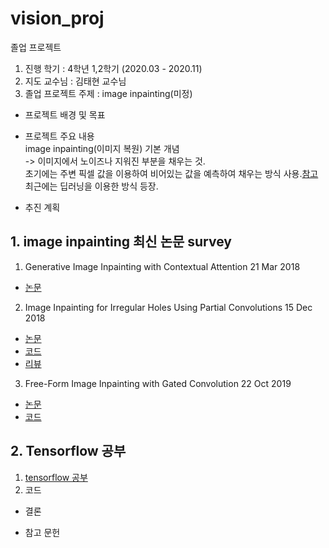 # vision_proj
졸업 프로젝트

1. 진행 학기 : 4학년 1,2학기 (2020.03 - 2020.11)
2. 지도 교수님 : 김태현 교수님
3. 졸업 프로젝트 주제 : image inpainting(미정)  

- 프로젝트 배경 및 목표

- 프로젝트 주요 내용  
image inpainting(이미지 복원) 기본 개념  
-> 이미지에서 노이즈나 지워진 부분을 채우는 것.  
초기에는 주변 픽셀 값을 이용하여 비어있는 값을 예측하여 채우는 방식 사용.[참고](https://docs.opencv.org/master/df/d3d/tutorial_py_inpainting.html)  
최근에는 딥러닝을 이용한 방식 등장.  

- 추진 계획
## 1. image inpainting 최신 논문 survey  
1) Generative Image Inpainting with Contextual Attention 21 Mar 2018  
* [논문](https://arxiv.org/pdf/1801.07892.pdf)  

2) Image Inpainting for Irregular Holes Using Partial Convolutions 15 Dec 2018  
* [논문](https://arxiv.org/abs/1804.07723)  
* [코드](https://github.com/MathiasGruber/PConv-Keras/blob/master/libs/pconv_model.py)  
* [리뷰](https://github.com/kangsj123/vision_proj/blob/master/ForIrregularHolesUsingPartialConvolutions.md)  

3) Free-Form Image Inpainting with Gated Convolution 22 Oct 2019  
* [논문](https://arxiv.org/pdf/1806.03589.pdf)  
* [코드]()  

## 2. Tensorflow 공부  
1) [tensorflow 공부](https://github.com/kangsj123/vision_proj/blob/master/tensorflow-practice)  
2) 코드  


- 결론

- 참고 문헌

